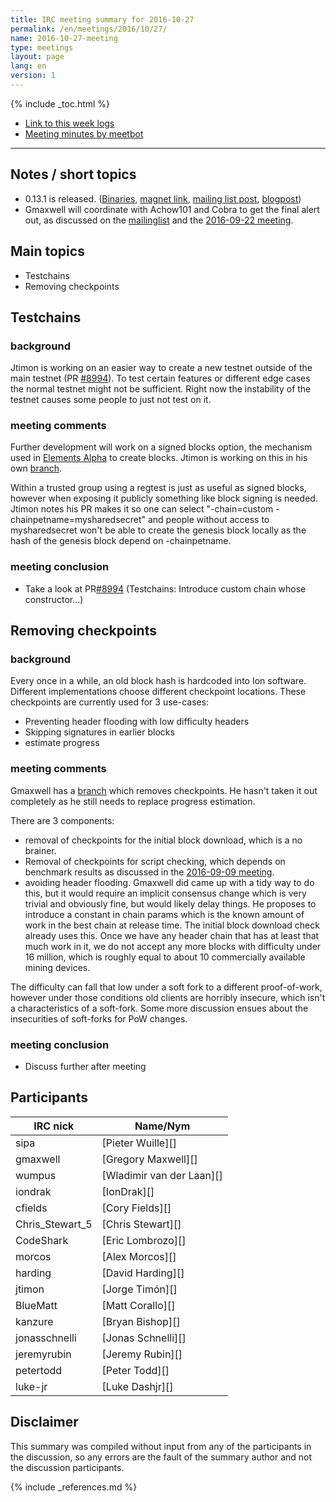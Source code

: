 ```yaml
---
title: IRC meeting summary for 2016-10-27
permalink: /en/meetings/2016/10/27/
name: 2016-10-27-meeting
type: meetings
layout: page
lang: en
version: 1
---
```

{% include _toc.html %}
 
- [Link to this week logs](https://botbot.me/freenode/ion-core-dev/2016-10-27/?msg=75583089&page=4)
- [Meeting minutes by meetbot](http://www.erisian.com.au/meetbot/ion-core-dev/2016/ion-core-dev.2016-10-27-19.01.html)
 
---
 
## Notes / short topics

- 0.13.1 is released. ([Binaries](https://bitcoin.org/bin/ion-core-0.13.1/), [magnet link](magnet:?xt=urn:btih:dbe48c446b1113890644bbef03e361269f69c49a&dn=ion-core-0.13.1&tr=udp%3A%2F%2Ftracker.openbittorrent.com%3A80%2Fannounce&tr=udp%3A%2F%2Ftracker.publicbt.com%3A80%2Fannounce&tr=udp%3A%2F%2Ftracker.ccc.de%3A80%2Fannounce&tr=udp%3A%2F%2Ftracker.coppersurfer.tk%3A6969&tr=udp%3A%2F%2Ftracker.leechers-paradise.org%3A6969&ws=https%3A%2F%2Fion.org%2Fbin%2F), [mailing list post](https://lists.linuxfoundation.org/pipermail/ion-core-dev/2016-October/000023.html), [blogpost](https://ioncore.xyz/en/2016/10/27/release-0.13.1/)) 
- Gmaxwell will coordinate with Achow101 and Cobra to get the final alert out, as discussed on the [mailinglist](https://lists.linuxfoundation.org/pipermail/ion-dev/2016-September/013104.html) and the [2016-09-22 meeting](https://ioncore.xyz/en/meetings/2016/09/22/#alert-system-retirement).

## Main topics
 
- Testchains
- Removing checkpoints

## Testchains

### background

Jtimon is working on an easier way to create a new testnet outside of the main testnet (PR [#8994][]). To test certain features or different edge cases the normal testnet might not be sufficient. Right now the instability of the testnet causes some people to just not test on it.

### meeting comments

Further development will work on a signed blocks option, the mechanism used in [Elements Alpha](https://www.elementsproject.org/sidechains/alpha/) to create blocks. Jtimon is working on this in his own [branch](https://github.com/jtimon/ion/compare/0.13-new-testchain...jtimon:0.13-blocksign).

Within a trusted group using a regtest is just as useful as signed blocks, however when exposing it publicly something like block signing is needed. Jtimon notes his PR makes it so one can select "-chain=custom -chainpetname=mysharedsecret" and people without access to mysharedsecret won't be able to create the genesis block locally as the hash of the genesis block depend on -chainpetname.

### meeting conclusion

- Take a look at PR[#8994][] (Testchains: Introduce custom chain whose constructor...)

## Removing checkpoints

### background

Every once in a while, an old block hash is hardcoded into Ion software. Different implementations choose different checkpoint locations. These checkpoints are currently used for 3 use-cases:

- Preventing header flooding with low difficulty headers
- Skipping signatures in earlier blocks
- estimate progress

### meeting comments

Gmaxwell has a [branch](https://github.com/gmaxwell/ion/tree/remove_checkpoints) which removes checkpoints. He hasn't taken it out completely as he still needs to replace progress estimation.

There are 3 components: 
- removal of checkpoints for the initial block download, which is a no brainer.
- Removal of checkpoints for script checking, which depends on benchmark results as discussed in the [2016-09-09 meeting](/en/meetings/2016/09/29/#removing-checkpoints).
- avoiding header flooding. Gmaxwell did came up with a tidy way to do this, but it would require an implicit consensus change which is very trivial and obviously fine, but would likely delay things. He proposes to introduce a constant in chain params which is the known amount of work in the best chain at release time. The initial block download check already uses this. Once we have any header chain that has at least that much work in it, we do not accept any more blocks with difficulty under 16 million, which is roughly equal to about 10 commercially available mining devices. 

The difficulty can fall that low under a soft fork to a different proof-of-work, however under those conditions old clients are horribly insecure, which isn't a characteristics of a soft-fork. Some more discussion ensues about the insecurities of soft-forks for PoW changes.

### meeting conclusion

- Discuss further after meeting

## Participants
 
| IRC nick        | Name/Nym                  |
|-----------------|---------------------------|
| sipa            | [Pieter Wuille][]         |
| gmaxwell        | [Gregory Maxwell][]       |
| wumpus          | [Wladimir van der Laan][] |
| iondrak         | [IonDrak][]               |
| cfields         | [Cory Fields][]           |
| Chris_Stewart_5 | [Chris Stewart][]         |
| CodeShark       | [Eric Lombrozo][]         |
| morcos          | [Alex Morcos][]           |
| harding         | [David Harding][]           |
| jtimon          | [Jorge Timón][]           |
| BlueMatt        | [Matt Corallo][]          |
| kanzure         | [Bryan Bishop][]          |
| jonasschnelli   | [Jonas Schnelli][]        |
| jeremyrubin     | [Jeremy Rubin][]          |
| petertodd       | [Peter Todd][]            |
| luke-jr         | [Luke Dashjr][]           |

## Disclaimer
 
This summary was compiled without input from any of the participants in the discussion, so any errors are the fault of the summary author and not the discussion participants.

[#8994]: https://github.com/ion/ion/pull/8994

{% include _references.md %}
